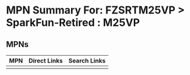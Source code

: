 



# MPN Summary For: FZSRTM25VP > SparkFun-Retired : M25VP

## MPNs
  

|MPN|Direct Links|Search Links|
| :--- | :--- | :--- |
||||
